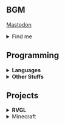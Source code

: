 BGM
---
<a rel="me" href="https://fosstodon.org/@BGM">Mastodon</a>
<details>
  <summary>Find me</summary>
  <ul>
    <li><a href="https://gitlab.com/BGMP">GitLab</a></li>
    <li><a href="https://crowdin.com/profile/BGM">Crowdin</a></li>
    <li><a href="https://www.youtube.com/@Re-Volt">YouTube</li>
    <li><a href="mailto:jose@bgm.cl"</a>Email</li>
    <li><a rel="me" href="https://fosstodon.org/@BGM">Mastodon</a></li>
  </ul>
</details>

Programming
---
<details>
  <summary><strong>Languages</strong></summary>
  <ul>
    <li><a href="https://www.cprogramming.com">C/C++</a>
      <details>
        <summary>Tools</summary>
        <ul>
          <li><a href="https://www.gnu.org/software/make">Make</a></li>
          <li><a href="https://cmake.org">CMake</a></li>
        </ul>
      </details>
    </li>
    </li>
    <li><a href="https://www.java.com">Java</a>
      <details>
        <summary>Tools</summary>
        <ul>
          <li><a href="https://maven.apache.org">Maven</a></li>
          <li><a href="https://gradle.org/">Gradle</a></li>
          <li><a href="https://github.com/google/guice">Guice</a></li>
          <li><a href="https://projectlombok.org">Lombok</a></li>
          <li><a href="https://dev.bukkit.org/">Bukkit</a></li>
        </ul>
      </details>
    </li>
    <li><a href="https://www.ruby-lang.org">Ruby</a>
      <details>
        <summary>Tools</summary>
          <ul>
            <li><a href="https://ruby.github.io/rake/">Rake</a></li>
            <li><a href="https://rubyonrails.org/">Ruby on Rails</a></li>
            <li><a href="https://jekyllrb.com/">Jekyll</a></li>
            <li><a href="https://github.com/discordrb/discordrb">discordrb</a></li>
          </ul>
        </details>
    </li>
    <li><a href="https://www.python.org/">Python</a>
       <details>
         <summary>Tools</summary>
         <ul>
           <li><a href="https://www.wxpython.org/">wxPython</a></li>
           <li><a href="https://pyinstaller.org/en/stable">PyInstaller</a></li>
         </ul>
      </details>
    </li>
  </ul>
</details>

<details>
  <summary><strong>Other Stuffs</strong></summary>
  <ul>
    <li><a href="https://git-scm.com/">Git</a></li>
    <li><a href="https://maven.apache.org/">Maven</a></li>
    <li><a href="https://www.mysql.com/">MySQL</a></li>
    <li><a href="https://www.mongodb.com/">MongoDB</a></li>
  </ul>    
</details>

Projects
---

<details>
  <summary><strong>RVGL</strong></summary>
  As of early 2022 I'm working on RVGL, the OpenGL port of
  <a href="https://en.wikipedia.org/wiki/Re-Volt" title="Wikipedia Page">Re-Volt 1999</a>. I'm part of the core maintainer team for the project
  and I also help building tools for deploying and distributing custom content made by its community.
  
  <div align="center">
    <a href="https://rvgl.org/">
      <img src="https://rvgl.org/imgs/rvgl_logo.png" />
    </a>
  </div>
  
  Re-Volt is an RC cars racing game from the late 90's which caught my attention many years ago. Today it still has an active community full 
  of players who play online almost daily!
  
  <details>
    <summary>Resources</summary>
    <ul>
      <li>RVGL Forums (https://forum.rvgl.org/)</li>
      <li>Re-Volt America (https://rva.lat/).</li>
      <li>Re-Volt Race (https://www.revoltrace.net/).</li>
      <li>Re-Volt World (https://www.revoltworld.net/).</li>
      <li>Re-Volt I/O (https://re-volt.io/).</li>
      <li>Re-Volt Zone (http://revoltzone.net/).</li>
    </ul>
   </details>
  
  <details>
    <summary>Repositories</summary>
    <ul>
      <li>RVGL Launcher (https://gitlab.com/re-volt/rvgl-launcher).</li>
      <li>RVA-Points (https://github.com/Re-Volt-America/RVA-Points).</li>
      <li>Re-Volt America (https://github.com/Re-Volt-America/Website).</li>
    </ul>
  </details>
  
  <h2 dir="auto"></h2>
</details>

<details>
  <summary>Minecraft</summary>
  <div>
    I used to work on Minecraft plugins a couple of years ago, and was around to maintain some repositories and keep them up on my Maven
    repo. I'm planning on reviving some of my work soon, and probably factor out some things into standalone projects. Stick 
    around if you feel like!
  </div>
  
  <div align="center">
    <a href="https://bukkit.org/">
      <img width="150" height="150" src="http://i.imgur.com/igYbvzR.png" />
    </a>
  </div>
  
  <br/>
  
  <details>
    <summary>Repositories</summary>
    <ul>
      <li>Unicraft Network (https://github.com/UnicraftNetwork/Network).</li>
      <li>CommandFramework (https://github.com/BGMP/CommandFramework).</li>
      <li>BUtils (https://github.com/BGMP/BUtils).</li>
    </ul>
  </details>

  <h2 dir="auto"></h2>
</details>
